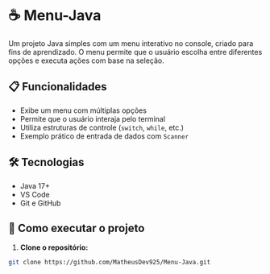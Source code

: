 # ☕ Menu-Java

Um projeto Java simples com um menu interativo no console, criado para fins de aprendizado. O menu permite que o usuário escolha entre diferentes opções e executa ações com base na seleção.

## 📋 Funcionalidades

- Exibe um menu com múltiplas opções
- Permite que o usuário interaja pelo terminal
- Utiliza estruturas de controle (`switch`, `while`, etc.)
- Exemplo prático de entrada de dados com `Scanner`

## 🛠️ Tecnologias

- Java 17+
- VS Code
- Git e GitHub

## 🚀 Como executar o projeto

1. **Clone o repositório:**

```bash
git clone https://github.com/MatheusDev925/Menu-Java.git
